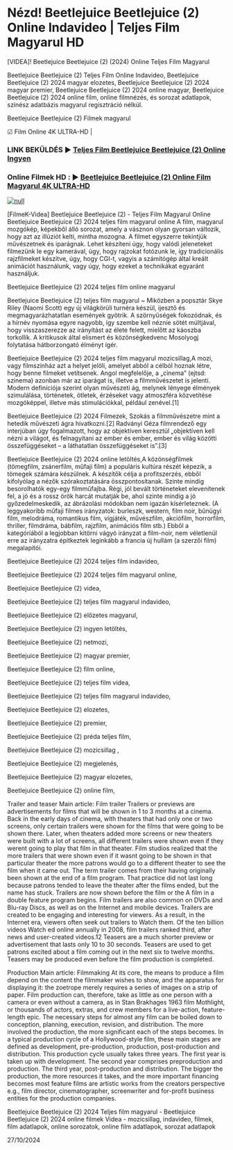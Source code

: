 # Nézd! Beetlejuice Beetlejuice (2) Online Indavideo | Teljes Film Magyarul HD




[VIDEA]! Beetlejuice Beetlejuice (2) (2024) Online Teljes Film Magyarul

Beetlejuice Beetlejuice (2) Teljes Film Online Indavideo, Beetlejuice Beetlejuice (2) 2024 magyar elozetes, Beetlejuice Beetlejuice (2) 2024 magyar premier, Beetlejuice Beetlejuice (2) 2024 online magyar, Beetlejuice Beetlejuice (2) 2024 online film, online filmnézés, és sorozat adatlapok, színész adatbázis magyarul regisztráció nélkül.

Beetlejuice Beetlejuice (2) Filmek magyarul

☑ Film Online 4K ULTRA-HD |

### LINK BEKÜLDÉS ▶️ [Teljes Film Beetlejuice Beetlejuice (2) Online Ingyen](https://t.co/jH6vM2jQc6)

### Online Filmek HD : ▶️ [Beetlejuice Beetlejuice (2) Online Film Magyarul 4K ULTRA-HD](https://t.co/jH6vM2jQc6)

[![null](https://static.wixstatic.com/media/855a25_043b5abeb4ae4d35ac003198e7fe56ed~mv2.gif)](https://t.co/jH6vM2jQc6)

[FilmeK-Videa] Beetlejuice Beetlejuice (2) - Teljes Film Magyarul Online Beetlejuice Beetlejuice (2) 2024 teljes film magyarul online A film, magyarul mozgókép, képekből álló sorozat, amely a vásznon olyan gyorsan változik, hogy azt az illúziót kelti, mintha mozogna. A filmet egyszerre tekintjük művészetnek és iparágnak. Lehet készíteni úgy, hogy valódi jeleneteket filmezünk le egy kamerával, úgy, hogy rajzokat fotózunk le, így tradicionális rajzfilmeket készítve, úgy, hogy CGI-t, vagyis a számítógép által kreált animációt használunk, vagy úgy, hogy ezeket a technikákat egyaránt használjuk.

Beetlejuice Beetlejuice (2) 2024 teljes film online magyarul

Beetlejuice Beetlejuice (2) teljes film magyarul ~ Miközben a popsztár Skye Riley (Naomi Scott) egy új világkörüli turnéra készül, ijesztő és megmagyarázhatatlan események gyötrik. A szörnyűségek fokozódnak, és a hírnév nyomása egyre nagyobb, így szembe kell néznie sötét múltjával, hogy visszaszerezze az irányítást az élete felett, mielőtt az káoszba torkollik. A kritikusok által elismert és közönségkedvenc Mosolyogj folytatása hátborzongató élményt ígér.

Beetlejuice Beetlejuice (2) 2024 teljes film magyarul mozicsillag,A mozi, vagy filmszínház azt a helyet jelöli, amelyet abból a célból hoznak létre, hogy benne filmeket vetítsenek. Angol megfelelője, a „cinema” (ejtsd: szinema) azonban már az iparágat is, illetve a filmművészetet is jelenti. Modern definíciója szerint olyan művészeti ág, melynek lényege élmények szimulálása, történetek, ötletek, érzéseket vagy atmoszféra közvetítése mozgóképpel, illetve más stimulációkkal, például zenével.[1]

Beetlejuice Beetlejuice (2) 2024 Filmezek, Szokás a filmművészetre mint a hetedik művészeti ágra hivatkozni.[2] Radványi Géza filmrendező egy interjúban úgy fogalmazott, hogy az objektíven keresztül „objektíven kell nézni a világot, és felnagyítani az ember és ember, ember és világ közötti összefüggéseket – a láthatatlan összefüggéseket is”.[3]

Beetlejuice Beetlejuice (2) 2024 online letöltés,A közönségfilmek (tömegfilm, zsánerfilm, műfaji film) a populáris kultúra részét képezik, a tömegek számára készülnek. A készítők célja a profitszerzés, ebből kifolyólag a nézők szórakoztatására összpontosítanak. Szinte mindig besorolhatók egy-egy filmműfajba. Régi, jól bevált történeteket elevenítenek fel, a jó és a rossz örök harcát mutatják be, ahol szinte mindig a jó győzedelmeskedik, az ábrázolási módokban nem igazán kísérleteznek. (A leggyakoribb műfaji filmes irányzatok: burleszk, western, film noir, bűnügyi film, melodráma, romantikus film, vígjáték, művészfilm, akciófilm, horrorfilm, thriller, filmdráma, bábfilm, rajzfilm, animációs film stb.) Ebből a kategóriából a legjobban kitörni vágyó irányzat a film-noir, nem véletlenül erre az irányzatra építkeztek leginkább a francia új hullám (a szerzői film) megalapítói.

Beetlejuice Beetlejuice (2) 2024 teljes film indavideo,

Beetlejuice Beetlejuice (2) 2024 teljes film magyarul online,

Beetlejuice Beetlejuice (2) videa,

Beetlejuice Beetlejuice (2) teljes film magyarul indavideo,

Beetlejuice Beetlejuice (2) előzetes magyarul,

Beetlejuice Beetlejuice (2) ingyen letöltés,

Beetlejuice Beetlejuice (2) netmozi,

Beetlejuice Beetlejuice (2) magyar premier,

Beetlejuice Beetlejuice (2) film online,

Beetlejuice Beetlejuice (2) teljes film videa,

Beetlejuice Beetlejuice (2) teljes film magyarul indavideo,

Beetlejuice Beetlejuice (2) elozetes,

Beetlejuice Beetlejuice (2) premier,

Beetlejuice Beetlejuice (2) préda teljes film,

Beetlejuice Beetlejuice (2) mozicsillag ,

Beetlejuice Beetlejuice (2) megjelenés,

Beetlejuice Beetlejuice (2) magyar elozetes,

Beetlejuice Beetlejuice (2) online film,

Trailer and teaser Main article: Film trailer Trailers or previews are advertisements for films that will be shown in 1 to 3 months at a cinema. Back in the early days of cinema, with theaters that had only one or two screens, only certain trailers were shown for the films that were going to be shown there. Later, when theaters added more screens or new theaters were built with a lot of screens, all different trailers were shown even if they werent going to play that film in that theater. Film studios realized that the more trailers that were shown even if it wasnt going to be shown in that particular theater the more patrons would go to a different theater to see the film when it came out. The term trailer comes from their having originally been shown at the end of a film program. That practice did not last long because patrons tended to leave the theater after the films ended, but the name has stuck. Trailers are now shown before the film or the A film in a double feature program begins. Film trailers are also common on DVDs and Blu-ray Discs, as well as on the Internet and mobile devices. Trailers are created to be engaging and interesting for viewers. As a result, in the Internet era, viewers often seek out trailers to Watch them. Of the ten billion videos Watch ed online annually in 2008, film trailers ranked third, after news and user-created videos.12 Teasers are a much shorter preview or advertisement that lasts only 10 to 30 seconds. Teasers are used to get patrons excited about a film coming out in the next six to twelve months. Teasers may be produced even before the film production is completed.

Production Main article: Filmmaking At its core, the means to produce a film depend on the content the filmmaker wishes to show, and the apparatus for displaying it: the zoetrope merely requires a series of images on a strip of paper. Film production can, therefore, take as little as one person with a camera or even without a camera, as in Stan Brakhages 1963 film Mothlight, or thousands of actors, extras, and crew members for a live-action, feature-length epic. The necessary steps for almost any film can be boiled down to conception, planning, execution, revision, and distribution. The more involved the production, the more significant each of the steps becomes. In a typical production cycle of a Hollywood-style film, these main stages are defined as development, pre-production, production, post-production and distribution. This production cycle usually takes three years. The first year is taken up with development. The second year comprises preproduction and production. The third year, post-production and distribution. The bigger the production, the more resources it takes, and the more important financing becomes most feature films are artistic works from the creators perspective e.g., film director, cinematographer, screenwriter and for-profit business entities for the production companies.

Beetlejuice Beetlejuice (2) 2024 Teljes film magyarul - Beetlejuice Beetlejuice (2) 2024 online filmek Videa - mozicsillag, indavideo, filmek, film adatlapok, online sorozatok, online film adatlapok, sorozat adatlapok

27/10/2024
